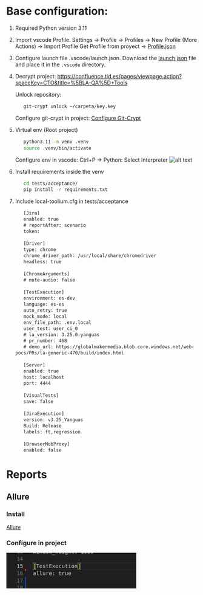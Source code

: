 # Base configuration:

   1. Required Python version 3.11
   
   2. Import vscode Profile.
      Settings -> Profile -> Profiles -> New Profile (More Actions) -> Import Profile
      Get Profile from proyect -> [Profile.json](./utils/Projects.code-profile)

   3. Configure launch file .vscode/launch.json.
      Download the [launch.json](./utils/launch.json) file and place it in the `.vscode` directory.

   4. Decrypt project:
      https://confluence.tid.es/pages/viewpage.action?spaceKey=CTO&title=%5BLA-QA%5D+Tools

      Unlock repository:
         ```bash
            git-crypt unlock ~/carpeta/key.key
         ```

      Configure git-crypt in project: [Configure Git-Crypt](./configure-git-crypt.md#git-crypt)

   5. Virtual env (Root project)
      ```bash
         python3.11 -m venv .venv
         source .venv/bin/activate
      ```
      Configure env in vscode:
         Ctrl+P -> Python: Select Interpreter
         ![alt text](documentation/Interpreter.png)

   6. Install requirements inside the venv
      ```bash
         cd tests/acceptance/
         pip install -r requirements.txt
      ```
   7. Include local-toolium.cfg in tests/acceptance
      ```
         [Jira]
         enabled: true
         # reportAfter: scenario
         token: 

         [Driver]
         type: chrome
         chrome_driver_path: /usr/local/share/chromedriver
         headless: true

         [ChromeArguments]
         # mute-audio: false

         [TestExecution]
         environment: es-dev
         language: es-es
         auto_retry: true
         mock_mode: local
         env_file_path: .env.local
         user_test: user_ci_0
         # la_version: 3.25.0-yanguas
         # pr_number: 468
         # demo_url: https://globalmakermedia.blob.core.windows.net/web-pocs/PRs/la-generic-470/build/index.html

         [Server]
         enabled: true
         host: localhost
         port: 4444

         [VisualTests]
         save: false

         [JiraExecution]
         version: v3.25_Yanguas
         Build: Release
         labels: ft,regression

         [BrowserMobProxy]
         enabled: false
      ```

# Reports

## Allure
   ### Install
   [Allure](https://docs.qameta.io/allure/#_installing_a_commandline)
   
   ### Configure in project
   ![Allure Toolium](./images/allure-toolium.png)